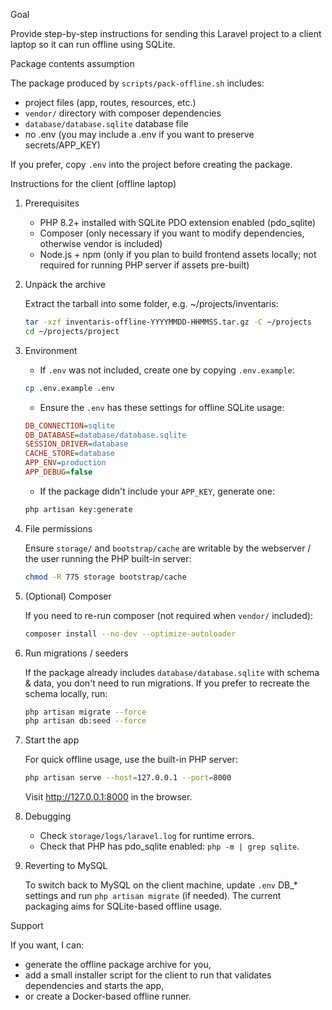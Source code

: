 Goal

Provide step-by-step instructions for sending this Laravel project to a client laptop so it can run offline using SQLite.

Package contents assumption

The package produced by `scripts/pack-offline.sh` includes:

-   project files (app, routes, resources, etc.)
-   `vendor/` directory with composer dependencies
-   `database/database.sqlite` database file
-   no .env (you may include a .env if you want to preserve secrets/APP_KEY)

If you prefer, copy `.env` into the project before creating the package.

Instructions for the client (offline laptop)

1. Prerequisites

    - PHP 8.2+ installed with SQLite PDO extension enabled (pdo_sqlite)
    - Composer (only necessary if you want to modify dependencies, otherwise vendor is included)
    - Node.js + npm (only if you plan to build frontend assets locally; not required for running PHP server if assets pre-built)

2. Unpack the archive

    Extract the tarball into some folder, e.g. ~/projects/inventaris:

    ```bash
    tar -xzf inventaris-offline-YYYYMMDD-HHMMSS.tar.gz -C ~/projects
    cd ~/projects/project
    ```

3. Environment

    - If `.env` was not included, create one by copying `.env.example`:

    ```bash
    cp .env.example .env
    ```

    - Ensure the `.env` has these settings for offline SQLite usage:

    ```ini
    DB_CONNECTION=sqlite
    DB_DATABASE=database/database.sqlite
    SESSION_DRIVER=database
    CACHE_STORE=database
    APP_ENV=production
    APP_DEBUG=false
    ```

    - If the package didn't include your `APP_KEY`, generate one:

    ```bash
    php artisan key:generate
    ```

4. File permissions

    Ensure `storage/` and `bootstrap/cache` are writable by the webserver / the user running the PHP built-in server:

    ```bash
    chmod -R 775 storage bootstrap/cache
    ```

5. (Optional) Composer

    If you need to re-run composer (not required when `vendor/` included):

    ```bash
    composer install --no-dev --optimize-autoloader
    ```

6. Run migrations / seeders

    If the package already includes `database/database.sqlite` with schema & data, you don't need to run migrations. If you prefer to recreate the schema locally, run:

    ```bash
    php artisan migrate --force
    php artisan db:seed --force
    ```

7. Start the app

    For quick offline usage, use the built-in PHP server:

    ```bash
    php artisan serve --host=127.0.0.1 --port=8000
    ```

    Visit http://127.0.0.1:8000 in the browser.

8. Debugging

    - Check `storage/logs/laravel.log` for runtime errors.
    - Check that PHP has pdo_sqlite enabled: `php -m | grep sqlite`.

9. Reverting to MySQL

    To switch back to MySQL on the client machine, update `.env` DB\_\* settings and run `php artisan migrate` (if needed). The current packaging aims for SQLite-based offline usage.

Support

If you want, I can:

-   generate the offline package archive for you,
-   add a small installer script for the client to run that validates dependencies and starts the app,
-   or create a Docker-based offline runner.
